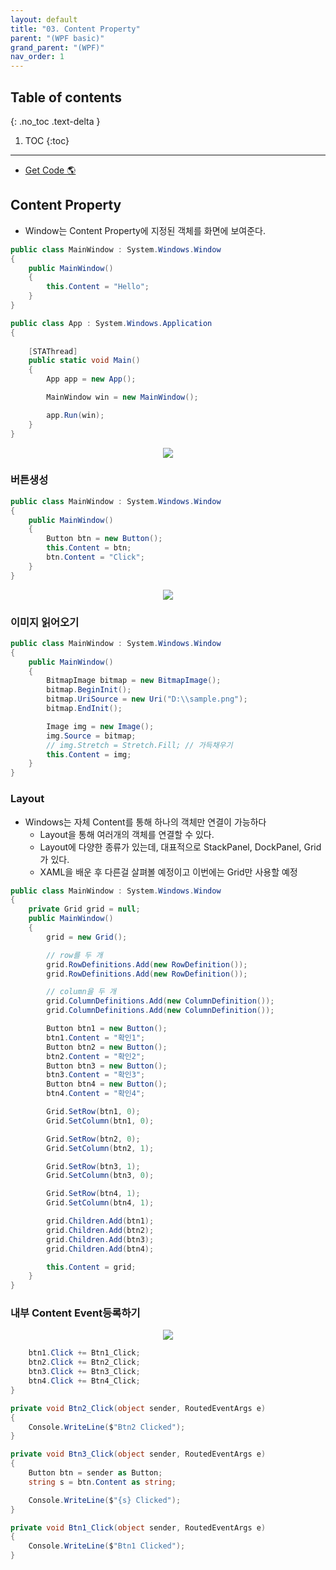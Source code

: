 ```yaml
---
layout: default
title: "03. Content Property"
parent: "(WPF basic)"
grand_parent: "(WPF)"
nav_order: 1
---
```


## Table of contents
{: .no_toc .text-delta }

1. TOC
{:toc}

---

* [Get Code 🌎](https://github.com/Arthur880708/WPF-Example/tree/master/04)

## Content Property

* Window는 Content Property에 지정된 객체를 화면에 보여준다.

```csharp
public class MainWindow : System.Windows.Window
{
    public MainWindow()
    {
        this.Content = "Hello";
    }
}

public class App : System.Windows.Application
{
   
    [STAThread]
    public static void Main()
    {
        App app = new App();

        MainWindow win = new MainWindow();

        app.Run(win);
    }
}
```

<p align="center">
  <img src="https://taehyungs-programming-blog.github.io/blog/assets/wpf/basic/b3-1.png"/>
</p>

### 버튼생성

```csharp
public class MainWindow : System.Windows.Window
{
    public MainWindow()
    {
        Button btn = new Button();
        this.Content = btn;
        btn.Content = "Click";
    }
}
```

<p align="center">
  <img src="https://taehyungs-programming-blog.github.io/blog/assets/wpf/basic/b3-2.png"/>
</p>

### 이미지 읽어오기

```csharp
public class MainWindow : System.Windows.Window
{
    public MainWindow()
    {
        BitmapImage bitmap = new BitmapImage();
        bitmap.BeginInit();
        bitmap.UriSource = new Uri("D:\\sample.png");
        bitmap.EndInit();

        Image img = new Image();
        img.Source = bitmap;
        // img.Stretch = Stretch.Fill; // 가득채우기
        this.Content = img;
    }
}
```

### Layout

* Windows는 자체 Content를 통해 하나의 객체만 연결이 가능하다
    * Layout을 통해 여러개의 객체를 연결할 수 있다.
    * Layout에 다양한 종류가 있는데, 대표적으로 StackPanel, DockPanel, Grid가 있다.
    * XAML을 배운 후 다른걸 살펴볼 예정이고 이번에는 Grid만 사용할 예정

```csharp
public class MainWindow : System.Windows.Window
{
    private Grid grid = null;
    public MainWindow()
    {
        grid = new Grid();

        // row를 두 개
        grid.RowDefinitions.Add(new RowDefinition());
        grid.RowDefinitions.Add(new RowDefinition());

        // column을 두 개
        grid.ColumnDefinitions.Add(new ColumnDefinition());
        grid.ColumnDefinitions.Add(new ColumnDefinition());

        Button btn1 = new Button();
        btn1.Content = "확인1";
        Button btn2 = new Button();
        btn2.Content = "확인2";
        Button btn3 = new Button();
        btn3.Content = "확인3";
        Button btn4 = new Button();
        btn4.Content = "확인4";

        Grid.SetRow(btn1, 0);
        Grid.SetColumn(btn1, 0);

        Grid.SetRow(btn2, 0);
        Grid.SetColumn(btn2, 1);

        Grid.SetRow(btn3, 1);
        Grid.SetColumn(btn3, 0);

        Grid.SetRow(btn4, 1);
        Grid.SetColumn(btn4, 1);

        grid.Children.Add(btn1);
        grid.Children.Add(btn2);
        grid.Children.Add(btn3);
        grid.Children.Add(btn4);

        this.Content = grid;
    }
}
```

### 내부 Content Event등록하기

<p align="center">
  <img src="https://taehyungs-programming-blog.github.io/blog/assets/wpf/basic/b3-3.png"/>
</p>

```csharp
    btn1.Click += Btn1_Click;
    btn2.Click += Btn2_Click;
    btn3.Click += Btn3_Click;
    btn4.Click += Btn4_Click;
}

private void Btn2_Click(object sender, RoutedEventArgs e)
{
    Console.WriteLine($"Btn2 Clicked");
}

private void Btn3_Click(object sender, RoutedEventArgs e)
{
    Button btn = sender as Button;
    string s = btn.Content as string;

    Console.WriteLine($"{s} Clicked");
}

private void Btn1_Click(object sender, RoutedEventArgs e)
{
    Console.WriteLine($"Btn1 Clicked");
}
```
